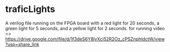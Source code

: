 # traficLights
A verilog file running on the FPGA board with a red light for 20 seconds, a green light for 5 seconds, and a yellow light for 2 seconds.
for running video >> https://drive.google.com/file/d/1f3deS6Y8lvXci52R2Oz_cPSZnphIdctW/view?usp=share_link
